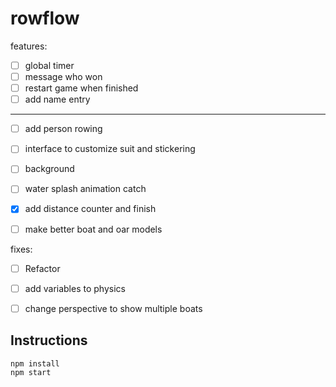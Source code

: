 # rowflow

features:

- [ ] global timer
- [ ] message who won
- [ ] restart game when finished
- [ ] add name entry
----
- [ ] add person rowing
- [ ] interface to customize suit and stickering
- [ ] background
- [ ] water splash animation catch
- [x] add distance counter and finish
- [ ] make better boat and oar models



fixes:
- [ ] Refactor
- [ ] add variables to physics
- [ ] change perspective to show multiple boats


## Instructions
```
npm install
npm start
```